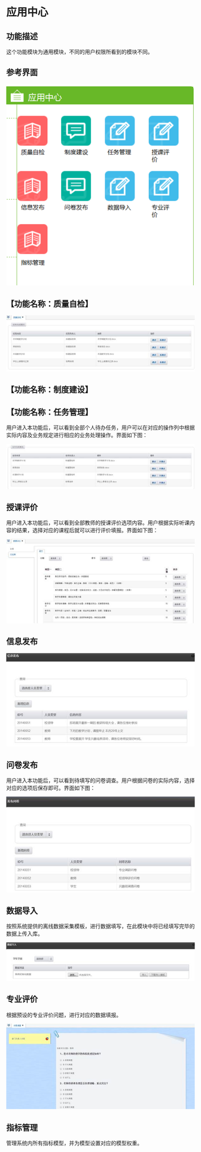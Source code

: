 # 应用中心


## 功能描述 

这个功能模块为通用模块，不同的用户权限所看到的模块不同。

## 参考界面 

![](/assets/image058.png)

##   【功能名称：质量自检】  

![](/assets/image059.jpg)

##    【功能名称：制度建设】  

##    【功能名称：任务管理】  

用户进入本功能后，可以看到全部个人待办任务，用户可以在对应的操作列中根据实际内容及业务规定进行相应的业务处理操作。界面如下图：

![](/assets/image060.jpg)

##    授课评价   

用户进入本功能后，可以看到全部教师的授课评价选项内容。用户根据实际听课内容的结果，选择对应的课程后就可以进行评价填报。界面如下图：

![](/assets/image061.jpg)

##   信息发布   

![](/assets/image062.jpg)

##   问卷发布   

用户进入本功能后，可以看到待填写的问卷调查。用户根据问卷的实际内容，选择对应的选项后保存即可。界面如下图：

![](/assets/image063.jpg)

##   数据导入   

按照系统提供的离线数据采集模板，进行数据填写，在此模块中将已经填写完毕的数据上传入库。

![](/assets/image064.jpg)

##     专业评价   

根据预设的专业评价问题，进行对应的数据填报。

![](/assets/image065.jpg)

##     指标管理   

管理系统内所有指标模型，并为模型设置对应的模型权重。